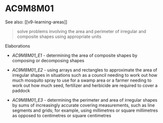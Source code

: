 
# AC9M8M01 

See also: [[v9-learning-areas]]

> solve problems involving the area and perimeter of irregular and composite shapes using appropriate units

Elaborations


- _AC9M8M01_E1_ - determining the area of composite shapes by composing or decomposing shapes

- _AC9M8M01_E2_ - using arrays and rectangles to approximate the area of irregular shapes in situations such as a council needing to work out how much mosquito spray to use for a swamp area or a farmer needing to work out how much seed, fertilizer and herbicide are required to cover a paddock

- _AC9M8M01_E3_ - determining the perimeter and area of irregular shapes by sums of increasingly accurate covering measurements, such as line segments and grids; for example, using millimetres or square millimetres as opposed to centimetres or square centimetres

